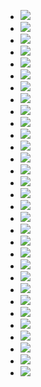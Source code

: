 * <img src="storyBoard1.png"/>
* <img src="storyBoard2.png"/>
* <img src="storyBoard3.png"/>
* <img src="storyBoard4.png"/>
* <img src="storyBoard5.png"/>
* <img src="storyBoard6.png"/>
* <img src="storyBoard7.png"/>
* <img src="storyBoard8.png"/>
* <img src="storyBoard9.png"/>
* <img src="storyBoard10.png"/>
* <img src="storyBoard11.png"/>
* <img src="storyBoard12.png"/>
* <img src="storyBoard13.png"/>
* <img src="storyBoard14.png"/>
* <img src="storyBoard15.png"/>
* <img src="storyBoard16.png"/>
* <img src="storyBoard17.png"/>
* <img src="storyBoard18.png"/>
* <img src="storyBoard19.png"/>
* <img src="storyBoard20.png"/>
* <img src="storyBoard21.png"/>
* <img src="storyBoard22.png"/>
* <img src="storyBoard23.png"/>
* <img src="storyBoard24.png"/>
* <img src="storyBoard25.png"/>
* <img src="storyBoard26.png"/>
* <img src="storyBoard27.png"/>
* <img src="storyBoard28.png"/>
* <img src="storyBoard29.png"/>
* <img src="storyBoard30.png"/>
* <img src="storyBoard31.png"/>


